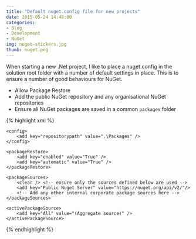 ```yaml
---
title: "Default nuget.config file for new projects"
date: 2015-05-24 14:48:00
categories: 
- Blog
- Development
- NuGet
img: nuget-stickers.jpg
thumb: nuget.png
---
```


When starting a new .Net project, I like to place a nuget.config in the solution root folder with a number of default settings in place.  This is to ensure a number of good behaviours for NuGet.

<!--more-->

* Allow Package Restore
* Add the public NuGet repository and any organisational NuGet repositories
* Ensure all NuGet packages are saved in a common `packages` folder

{% highlight xml %}

<?xml version="1.0" encoding="utf-8"?>
<configuration>

    <config>
        <add key="repositorypath" value=".\Packages" />
    </config>

    <packageRestore>
        <add key="enabled" value="True" />
        <add key="automatic" value="True" />
    </packageRestore>

    <packageSources>
        <clear /> <!-- ensure only the sources defined below are used -->
        <add key="Public Nuget Server" value="https://nuget.org/api/v2/"/>
        <!-- Add any other internal corporate package sources here -->
    </packageSources>

    <activePackageSource>
        <add key="All" value="(Aggregate source)" />
    </activePackageSource>

</configuration>

{% endhighlight %}